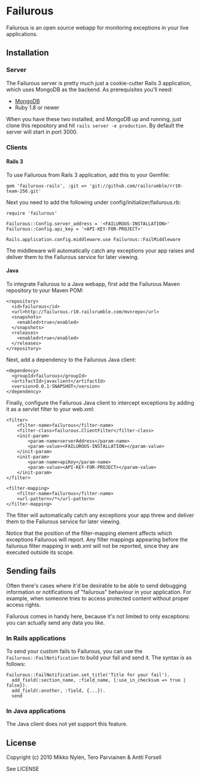 # Failurous

Failurous is an open source webapp for monitoring exceptions in your
live applications.

## Installation

### Server

The Failurous server is pretty much just a cookie-cutter Rails 3 application, which uses MongoDB as the backend. As prerequisites you'll need:

* [MongoDB](http://www.mongodb.org/downloads)
* Ruby 1.8 or newer

When you have these two installed, and MongoDB up and running, just clone this repository and hit `rails server -e production`. By default the server will start in port 3000.


### Clients

#### Rails 3

To use Failurous from Rails 3 application, add this to your Gemfile:

    gem 'failurous-rails', :git => 'git://github.com/railsrumble/rr10-team-256.git'


Next you need to add the following under config/initializer/failurous.rb:

    require 'failurous'

    Failurous::Config.server_address = '<FAILUROUS-INSTALLATION>'
    Failurous::Config.api_key = '<API-KEY-FOR-PROJECT>'

    Rails.application.config.middleware.use Failurous::FailMiddleware
      
The middleware will automatically catch any exceptions your app raises and
deliver them to the Failurous service for later viewing.

#### Java

To integrate Failurous to a Java webapp, first add the Failurous Maven repository to your Maven POM:

    <repository>
      <id>failurous</id>
      <url>http://failurous.r10.railsrumble.com/mvnrepo</url>
      <snapshots>
        <enabled>true</enabled>
      </snapshots>
      <releases>
        <enabled>true</enabled>
      </releases>
    </repository>
		
Next, add a dependency to the Failurous Java client:

    <dependency>
      <groupId>failurous</groupId>
      <artifactId>javaclient</artifactId>
      <version>0.0.1-SNAPSHOT</version>
    </dependency>
		
Finally, configure the Failurous Java client to intercept exceptions by adding it as a servlet filter to your web.xml:

	<filter>
		<filter-name>failurous</filter-name>
		<filter-class>failurous.ClientFilter</filter-class>
		<init-param>
			<param-name>serverAddress</param-name>
			<param-value><FAILUROUS-INSTALLATION></param-value>
		</init-param>
		<init-param>
			<param-name>apiKey</param-name>
			<param-value><API-KEY-FOR-PROJECT></param-value>
		</init-param>
	</filter>
	
	<filter-mapping>
		<filter-name>failurous</filter-name>
		<url-pattern>/*</url-pattern>
	</filter-mapping>
		
The filter will automatically catch any exceptions your app threw and deliver them to the Failurous service for later viewing.

Notice that the position of the filter-mapping element affects which exceptions Failurous will report. Any filter mappings appearing before the failurous filter mapping in web.xml will not be reported, since they are executed outside its scope.

## Sending fails

Often there's cases where it'd be desirable to be able to send debugging
information or notifications of "failurous" behaviour in your application. For
example, when someone tries to access protected content without proper access
rights.

Failurous comes in handy here, because it's not limited to only
exceptions: you can actually send any data you like.

### In Rails applications

To send your custom fails to Failurous, you can use the
`Failurous::FailNotification` to build your fail and send it. The syntax is
as follows:

    Failurous::FailNotification.set_title('Title for your fail').
      add_field(:section_name, :field_name, {:use_in_checksum => true | false}).
      add_field(:another, :field, {...}).
      send

### In Java applications

The Java client does not yet support this feature.

## License

Copyright (c) 2010 Mikko Nylén, Tero Parviainen & Antti Forsell

See LICENSE


